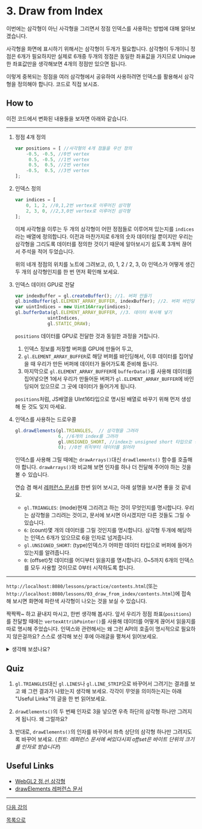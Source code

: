 # 3. Draw from Index

이번에는 삼각형이 아닌 사각형을 그리면서 정점 인덱스를 사용하는 방법에 대해 알아보겠습니다.

사각형을 화면에 표시하기 위해서는 삼각형이 두개가 필요합니다. 삼각형이 두개이니 정점은 6개가 필요하지만 실제로 6개중 두개의 정점은 동일한 좌표값을 가지므로 Unique한 좌표값만을 생각해보면 4개의 정점만 있으면 됩니다.

이렇게 중복되는 정점을 여러 삼각형에서 공유하여 사용하려면 인덱스를 활용해서 삼각형을 정의해야 합니다. 코드로 직접 보시죠.

## How to

이전 코드에서 변화된 내용들을 보자면 아래와 같습니다.

---
1. 정점 4개 정의

    ```js
    var positions = [ //사각형의 4개 점들을 우선 정의
        -0.5, -0.5, //0번 vertex
         0.5, -0.5, //1번 vertex
         0.5,  0.5, //2번 vertex
        -0.5,  0.5, //3번 vertex
    ];
    ```

2. 인덱스 정의

    ```js
    var indices = [
        0, 1, 2, //0,1,2번 vertex로 이루어진 삼각형
        2, 3, 0, //2,3,0번 vertex로 이루어진 삼각형
    ];
    ```

    이제 사각형을 이루는 두 개의 삼각형이 어떤 정점들로 이루어져 있는지를 `indices`라는 배열에 정의합니다. 이전과 마찬가지로 6개의 숫자 데이터일 뿐이지만 우리는 삼각형을 그리도록 데이터를 정의한 것이기 때문에 알아보시기 쉽도록 3개씩 끊어서 주석을 적어 두었습니다.

    위의 네개 정점의 위치를 노트에 그려보고, (0, 1, 2 / 2, 3, 0) 인덱스가 어떻게 생긴 두 개의 삼각형인지를 한 번 먼저 확인해 보세요.

3. 인덱스 데이터 GPU로 전달

    ```js
    var indexBuffer = gl.createBuffer(); //1. 버퍼 만들기
    gl.bindBuffer(gl.ELEMENT_ARRAY_BUFFER, indexBuffer); //2. 버퍼 바인딩
    var uintIndices = new Uint16Array(indices); 
    gl.bufferData(gl.ELEMENT_ARRAY_BUFFER, //3. 데이터 복사해 넣기
                uintIndices, 
				gl.STATIC_DRAW);
    ```

    `positions` 데이터를 GPU로 전달한 것과 동일한 과정을 거칩니다. 
    
    1. 인덱스 정보를 저장할 버퍼를 GPU에 만들어 두고, 
    2. `gl.ELEMENT_ARRAY_BUFFER`로 해당 버퍼를 바인딩해서, 이후 데이터를 집어넣을 때 우리가 만든 버퍼에 데이터가 들어가도록 준비해 둡니다. 
    3. 마지막으로 `gl.ELEMENT_ARRAY_BUFFER`에 `bufferData()`를 사용해 데이터를 집어넣으면 1에서 우리가 만들어둔 버퍼가 `gl.ELEMENT_ARRAY_BUFFER`에 바인딩되어 있으므로 그 곳에 데이터가 들어가게 됩니다.

    `positions`처럼, JS배열을 UInt16타입으로 명시된 배열로 바꾸기 위해 먼저 생성해 둔 것도 잊지 마세요.

4. 인덱스를 사용하는 드로우콜

    ```js
    gl.drawElements(gl.TRIANGLES,  // 삼각형을 그려라
                    6, //6개의 index를 그려라
                    gl.UNSIGNED_SHORT, //index는 unsigned short 타입으로 정의되어 있다
                    0); //0번 위치부터 데이터를 읽어라
    ```

    인덱스를 사용해 그릴 때에는 `drawArrays()`대신 `drawElements()` 함수를 호출해야 합니다. `drawArrays()`와 비교해 보면 인자를 하나 더 전달해 주어야 하는 것을 볼 수 있습니다.

    연습 겸 해서 [레퍼런스 문서](https://developer.mozilla.org/en-US/docs/Web/API/WebGLRenderingContext/drawElements)를 한번 읽어 보시고, 아래 설명을 보시면 좋을 것 같네요.

    * `gl.TRIANGLES`: (mode)현재 그리려고 하는 것이 무엇인지를 명시합니다. 우리는 삼각형을 그리려는 것이고, 문서에 보시면 아시겠지만 다른 것들도 그릴 수 있습니다.
    * `6`: (count)몇 개의 데이터를 그릴 것인지를 명시합니다. 삼각형 두개에 해당하는 인덱스 6개가 있으므로 6을 인자로 넘겨줍니다.
    * `gl.UNSIGNED_SHORT`: (type)인덱스가 어떠한 데이터 타입으로 버퍼에 들어가있는지를 알려줍니다.
    * `0`: (offset)첫 데이터를 어디부터 읽을지를 명시합니다. 0~5까지 6개의 인덱스를 모두 사용할 것이므로 0부터 시작하도록 합니다.
---

`http://localhost:8080/lessons/practice/contents.html`(또는 `http://localhost:8080/lessons/03_draw_from_index/contents.html`)에 접속해 보시면 화면에 파란색 사각형이 나오는 것을 보실 수 있습니다.

짝짝짝~ 하고 끝내지 마시고, 한번 생각해 봅시다. 앞서 우리가 정점 좌표(`positions`)를 전달할 때에는 `vertexAttribPointer()`를 사용해 데이터를 어떻게 끊어서 읽을지를 따로 명시해 주었습니다. 인덱스와 관련해서는 왜 그런 API의 호출이 명시적으로 필요하지 않은걸까요? 스스로 생각해 보신 후에 아래글을 펼쳐서 읽어보세요.

<details>
  <summary>생각해 보셨나요?</summary>
  
  `drawElements()`의 인자로 데이터를 읽는 방법이 모두 설명되어 있습니다. `gl.TRIANGLE`이니 당연히 인덱스 3개씩이 필요하고, `gl.UNSIGNED_SHORT`를 통해 각 인덱스가 UInt16으로 표현되어 있다는 것을 알려주었습니다. 따라서 GPU는 버퍼에 쓰여진 데이터를 2바이트씩 끊어서 읽을 수 있습니다.
</details>

## Quiz

1. `gl.TRIANGLES`대신 `gl.LINES`나 `gl.LINE_STRIP`으로 바꾸어서 그려기는 결과를 보고 왜 그런 결과가 나왔는지 생각해 보세요. 각각이 무엇을 의미하는지는 아래 "Useful Links"의 글을 한 번 읽어보세요.

2. `drawElements()`의 두 번째 인자로 3을 넣으면 우측 하단의 삼각형 하나만 그려지게 됩니다. 왜 그럴까요?

3. 반대로, `drawElements()`의 인자를 바꾸어서 좌측 상단의 삼각형 하나만 그려지도록 바꾸어 보세요. (*힌트: 레퍼런스 문서에 써있다시피 offset은 바이트 단위의 크기를 인자로 받습니다!*)

## Useful Links

- [WebGL2 점,선,삼각형](https://webgl2fundamentals.org/webgl/lessons/ko/webgl-points-lines-triangles.html)
- [drawElements 레퍼런스 문서](https://developer.mozilla.org/en-US/docs/Web/API/WebGLRenderingContext/drawElements)

---

[다음 강의](../04_shader_uniform/)

[목록으로](../)
